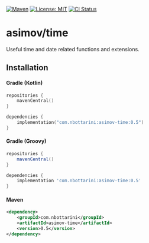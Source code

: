 [![Maven](https://img.shields.io/maven-central/v/com.nbottarini/asimov-time.svg)](https://search.maven.org/#search%7Cgav%7C1%7Cg%3A%22com.nbottarini%22%20AND%20a%3A%22asimov-time%22)
[![License: MIT](https://img.shields.io/badge/License-MIT-yellow.svg)](https://opensource.org/licenses/MIT)
[![CI Status](https://github.com/nbottarini/asimov-time-kt/actions/workflows/gradle.yml/badge.svg?branch=main)](https://github.com/nbottarini/asimov-time-kt/actions?query=branch%3Amain+workflow%3Aci)

# asimov/time
Useful time and date related functions and extensions.

## Installation

#### Gradle (Kotlin)

```kotlin
repositories {
    mavenCentral()
}

dependencies {
    implementation("com.nbottarini:asimov-time:0.5")
}
```

#### Gradle (Groovy)

```groovy
repositories {
    mavenCentral()
}

dependencies {
    implementation 'com.nbottarini:asimov-time:0.5'
}
```

#### Maven

```xml
<dependency>
    <groupId>com.nbottarini</groupId>
    <artifactId>asimov-time</artifactId>
    <version>0.5</version>
</dependency>
```
